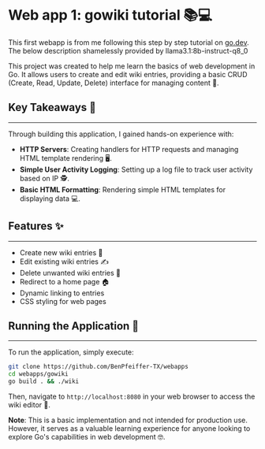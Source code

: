 # Web app 1: gowiki tutorial 📚💻
This first webapp is from me following this step by step tutorial on [go.dev](https://go.dev/doc/articles/wiki/). The below description shamelessly provided by llama3.1:8b-instruct-q8_0

This project was created to help me learn the basics of web development in Go. It allows users to create and edit wiki entries, 
providing a basic CRUD (Create, Read, Update, Delete) interface for managing content 💼.

## Key Takeaways 📝
---------------

Through building this application, I gained hands-on experience with:

*   **HTTP Servers**: Creating handlers for HTTP requests and managing HTML template rendering 🖥.
*   **Simple User Activity Logging**: Setting up a log file to track user activity based on IP 🕵️.
*   **Basic HTML Formatting**: Rendering simple HTML templates for displaying data 💻.

## Features ✨
-----

* Create new wiki entries 📝
* Edit existing wiki entries ✍️
* Delete unwanted wiki entries 🚮
* Redirect to a home page 🏠 
* Dynamic linking to entries
* CSS styling for web pages 


## Running the Application 🎉
------------------------

To run the application, simply execute:

```bash
git clone https://github.com/BenPfeiffer-TX/webapps
cd webapps/gowiki
go build . && ./wiki
```

Then, navigate to `http://localhost:8080` in your web browser to access the wiki editor 🔗.

**Note**: This is a basic implementation and not intended for production use. However, it serves as a valuable learning experience for anyone looking to explore Go's capabilities in web development 🤓.

